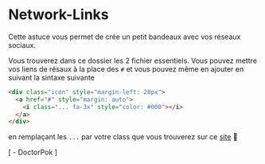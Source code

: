 # Network-Links

Cette astuce vous permet de crée un petit bandeaux avec vos réseaux sociaux.

Vous trouverez dans ce dossier les 2 fichier essentiels. Vous pouvez mettre vos liens de résaux à la place des `#` et vous pouvez même en ajouter en suivant la sintaxe suivante

```Html
<div class="icon" style="margin-left: 20px">
  <a href="#" style="margin: auto">
    <i class="... fa-3x" style="color: #000"></i>
  </a>
</div>
```

en remplaçant les `...` par votre class que vous trouverez sur ce [site](https://fontawesome.com/) 🔗

[ - DoctorPok ]
